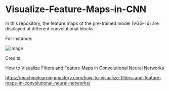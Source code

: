 # Visualize-Feature-Maps-in-CNN
In this repository, the feature maps of the pre-trained model (VGG-16) are displayed at different convolutional blocks.

For instance:

![image](https://github.com/Afnankhn/Visualize-feature-maps-in-CNN/assets/55242810/0299984e-95bd-4c4a-972c-ed1ef5af4ee3)


Credits:

How to Visualize Filters and Feature Maps in Convolutional Neural Networks

https://machinelearningmastery.com/how-to-visualize-filters-and-feature-maps-in-convolutional-neural-networks/
